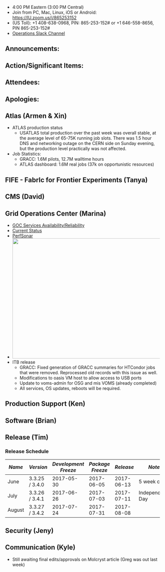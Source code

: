    * 4:00 PM Eastern (3:00 PM Central)
   * Join from PC, Mac, Linux, iOS or Android: https://IU.zoom.us/j/865253152
   * (US Toll): +1 408-638-0968, PIN: 865-253-152# or +1 646-558-8656, PIN 865-253-152#
   * [Operations Slack Channel](https://opensciencegrid.slack.com/messages/C5GAYBGA0/)
   
## Announcements: 
 
## Action/Significant Items: 

## Attendees: 

## Apologies:

## Atlas (Armen & Xin)
   * ATLAS production status
     * USATLAS total production over the past week was overall stable, at the average level of 65-75K running job slots. There was 1.5 hour DNS and networking outage on the CERN side on Sunday evening, but the production level practically was not affected. 
   * Job Statistics:
     * GRACC: 1.6M pilots, 12.7M walltime hours
     * ATLAS dashboard: 1.6M real jobs (37k on opportunistic resources)
## FIFE - FabrIc for Frontier Experiments (Tanya)
   
## CMS (David)

## Grid Operations Center (Marina)
   * [GOC Services Availability/Reliability](http://tinyurl.com/pre26vw)
   * [Current Status](http://monitor.grid.iu.edu/availability/production.html)
   * [PerfSonar](http://maddash.aglt2.org/maddash-webui/index.cgi?dashboard=OSG\%20Grid\%20Operations\%20Center\%20Test\%20Mesh\%20Config)
   * <img src="http://steige.grid.iu.edu/steige/19Jun2017.osg-flock.png" width='630' height='390'  /><br>
   * ITB release
      * GRACC: Fixed generation of GRACC summaries for HTCondor jobs that were removed.  Reprocessed old records with this issue as well.
      * Modifications to oasis VM host to allow access to USB ports
      * Update to voms-admin for OSG and mis VOMS (already completed)
      * All services, OS updates, reboots will be required.
   
## Production Support (Ken)   
   
## Software (Brian)

## Release (Tim)
### Release Schedule
| *Name* | *Version* | *Development Freeze* | *Package Freeze* | *Release* | *Notes* |
| ------ | --------- | -------------------- | ---------------- | --------- | ------- |
| June | 3.3.25 / 3.4.0 | 2017-05-30 | 2017-06-05 | 2017-06-13 | 5 week cycle |
| July | 3.3.26 / 3.4.1 | 2017-06-26 | 2017-07-03 | 2017-07-11 | Independence Day |
| August | 3.3.27 / 3.4.2 | 2017-07-24 | 2017-07-31 | 2017-08-08 | |

## Security (Jeny)

## Communication (Kyle)

   * Still awaiting final edits/approvals on Molcryst article (Greg was out last week)
   
